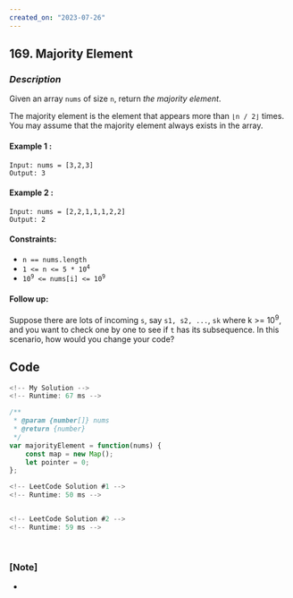 ```yaml
---
created_on: "2023-07-26"
---
```


## 169. Majority Element


### _Description_
Given an array `nums` of size `n`, return _the majority element_.

The majority element is the element that appears more than `⌊n / 2⌋` times. You may assume that the majority element always exists in the array.




#### Example 1 :
```
Input: nums = [3,2,3]
Output: 3
```

#### Example 2 :
```
Input: nums = [2,2,1,1,1,2,2]
Output: 2
```


#### Constraints:

- `n == nums.length`
- <code>1 <= n <= 5 * 10<sup>4</sup></code>
- <code>10<sup>9</sup> <= nums[i] <= 10<sup>9</sup></code>

#### Follow up:
Suppose there are lots of incoming `s`, say `s1, s2, ...`, `sk` where k >= 10<sup>9</sup>, and you want to check one by one to see if `t` has its subsequence. In this scenario, how would you change your code?


## Code

```JavaScript
<!-- My Solution -->
<!-- Runtime: 67 ms -->

/**
 * @param {number[]} nums
 * @return {number}
 */
var majorityElement = function(nums) {
    const map = new Map();
    let pointer = 0;
};

```

```JavaScript
<!-- LeetCode Solution #1 -->
<!-- Runtime: 50 ms -->



```

```JavaScript
<!-- LeetCode Solution #2 -->
<!-- Runtime: 59 ms -->



```

#

### [Note]
- 
